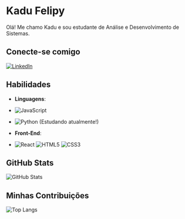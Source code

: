 # Kadu Felipy
Olá! Me chamo Kadu e sou estudante de Análise e Desenvolvimento de Sistemas.
## Conecte-se comigo
 [![LinkedIn](https://img.shields.io/badge/LinkedIn-0077B5?style=for-the-badge&logo=linkedin&logoColor=white)](https://www.linkedin.com/in/kadu-felipy-de-oliveira/)


## Habilidades

- **Linguagens**:
-  ![JavaScript](https://img.shields.io/badge/-JavaScript-blue?style=for-the-badge&logo=javascript)
-  ![Python](https://img.shields.io/badge/python-3670A0?style=for-the-badge&logo=python&logoColor=ffdd54)                          (Estudando atualmente!)

- **Front-End**:
-  ![React](https://img.shields.io/badge/-React-blue)  ![HTML5](https://img.shields.io/badge/-HTML5-orange)  ![CSS3](https://img.shields.io/badge/-CSS3-blue)



## GitHub Stats

![GitHub Stats](https://github-readme-stats.vercel.app/api?username=KaduFelipy&theme=transparent&bg_color=000&border_color=30A3DC&show_icons=true&icon_color=30A3DC&title_color=E94D5F&text_color=FFF)

## Minhas Contribuições

![Top Langs](https://github-readme-stats-git-masterrstaa-rickstaa.vercel.app/api/top-langs/?username=KaduFelipy&layout=compact&bg_color=000&border_color=30A3DC&title_color=E94D5F&text_color=FFF)
